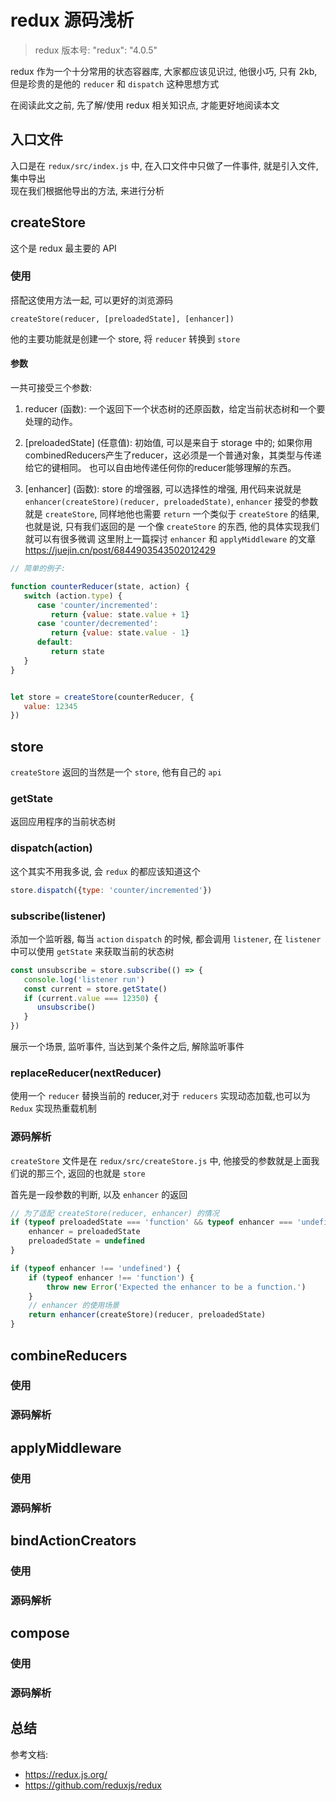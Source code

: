 # redux 源码浅析

> redux 版本号:  "redux": "4.0.5"

redux 作为一个十分常用的状态容器库, 大家都应该见识过, 他很小巧, 只有 2kb,
但是珍贵的是他的 `reducer` 和 `dispatch` 这种思想方式  

在阅读此文之前, 先了解/使用 redux 相关知识点, 才能更好地阅读本文 

## 入口文件
入口是在 `redux/src/index.js` 中,
在入口文件中只做了一件事件, 就是引入文件, 集中导出  
现在我们根据他导出的方法, 来进行分析

## createStore
这个是 redux 最主要的 API

### 使用
搭配这使用方法一起, 可以更好的浏览源码

`createStore(reducer, [preloadedState], [enhancer])`

他的主要功能就是创建一个 store, 将 `reducer` 转换到 `store` 

#### 参数
一共可接受三个参数:

1. reducer (函数): 一个返回下一个状态树的还原函数，给定当前状态树和一个要处理的动作。
   
2. [preloadedState] (任意值): 初始值, 可以是来自于 storage 中的; 如果你用combinedReducers产生了reducer，这必须是一个普通对象，其类型与传递给它的键相同。
   也可以自由地传递任何你的reducer能够理解的东西。
   
3. [enhancer] (函数): store 的增强器, 可以选择性的增强, 用代码来说就是 `enhancer(createStore)(reducer, preloadedState)`,  `enhancer` 接受的参数就是 `createStore`,
同样地他也需要 `return` 一个类似于 `createStore` 的结果, 也就是说, 只有我们返回的是 一个像 `createStore` 的东西, 他的具体实现我们就可以有很多微调
这里附上一篇探讨 `enhancer` 和 `applyMiddleware` 的文章 https://juejin.cn/post/6844903543502012429
 
```js
// 简单的例子:

function counterReducer(state, action) {
   switch (action.type) {
      case 'counter/incremented':
         return {value: state.value + 1}
      case 'counter/decremented':
         return {value: state.value - 1}
      default:
         return state
   }
}


let store = createStore(counterReducer, {
   value: 12345
})

```

## store
`createStore` 返回的当然是一个 `store`, 他有自己的 `api`

### getState
返回应用程序的当前状态树

### dispatch(action)
这个其实不用我多说, 会 `redux` 的都应该知道这个
```js
store.dispatch({type: 'counter/incremented'})
```

### subscribe(listener)
添加一个监听器, 每当 `action` `dispatch` 的时候, 都会调用 `listener`, 在 `listener` 中可以使用 `getState` 来获取当前的状态树

```js
const unsubscribe = store.subscribe(() => {
   console.log('listener run')
   const current = store.getState()
   if (current.value === 12350) {
      unsubscribe()
   }
})
```
展示一个场景, 监听事件, 当达到某个条件之后, 解除监听事件


### replaceReducer(nextReducer)

使用一个 `reducer` 替换当前的 reducer,对于 `reducers` 实现动态加载,也可以为 `Redux` 实现热重载机制

### 源码解析

`createStore` 文件是在 `redux/src/createStore.js` 中, 他接受的参数就是上面我们说的那三个,
 返回的也就是 `store`

首先是一段参数的判断, 以及 `enhancer` 的返回

```js
// 为了适配 createStore(reducer, enhancer) 的情况
if (typeof preloadedState === 'function' && typeof enhancer === 'undefined') {
    enhancer = preloadedState
    preloadedState = undefined
}

if (typeof enhancer !== 'undefined') {
    if (typeof enhancer !== 'function') {
        throw new Error('Expected the enhancer to be a function.')
    }
    // enhancer 的使用场景
    return enhancer(createStore)(reducer, preloadedState)
}
```


## combineReducers

### 使用

### 源码解析

## applyMiddleware

### 使用
### 源码解析

## bindActionCreators
### 使用

### 源码解析
## compose

### 使用
### 源码解析

## 总结


参考文档:  
- https://redux.js.org/
- https://github.com/reduxjs/redux
